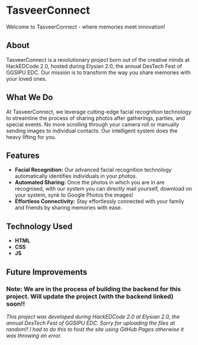 # TasveerConnect

Welcome to TasveerConnect - where memories meet innovation!

## About

TasveerConnect is a revolutionary project born out of the creative minds at HackEDCode 2.0, hosted during Elysian 2.0, the annual DesTech Fest of GGSIPU EDC. Our mission is to transform the way you share memories with your loved ones.

## What We Do

At TasveerConnect, we leverage cutting-edge facial recognition technology to streamline the process of sharing photos after gatherings, parties, and special events. No more scrolling through your camera roll or manually sending images to individual contacts. Our intelligent system does the heavy lifting for you.

## Features

- **Facial Recognition:** Our advanced facial recognition technology automatically identifies individuals in your photos.
- **Automated Sharing:** Once the photos in which you are in are recognised, with our system you can directly mail yourself, download on your system, synk to Google Photos the images!
- **Effortless Connectivity:** Stay effortlessly connected with your family and friends by sharing memories with ease.

## Technology Used

- **HTML**
- **CSS**
- **JS**

## Future Improvements

### Note: We are in the process of building the backend for this project. Will update the project (with the backend linked) soon!!

*This project was developed during HackEDCode 2.0 at Elysian 2.0, the annual DesTech Fest of GGSIPU EDC.*
*Sorry for uploading the files at random!! I had to do this to host the site using GitHub Pages otherwise it was throwing an error.*
